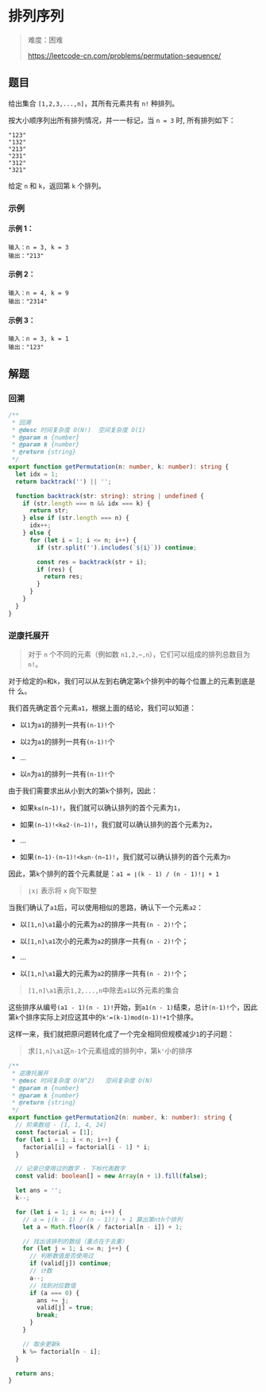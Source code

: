 # 排列序列

> 难度：困难
>
> https://leetcode-cn.com/problems/permutation-sequence/

## 题目

给出集合 `[1,2,3,...,n]`，其所有元素共有 `n!` 种排列。

按大小顺序列出所有排列情况，并一一标记，当 `n = 3` 时, 所有排列如下：

```
"123"
"132"
"213"
"231"
"312"
"321"
```

给定 `n` 和 `k`，返回第 `k` 个排列。

### 示例

#### 示例 1：

```
输入：n = 3, k = 3
输出："213"
```

#### 示例 2：

```
输入：n = 4, k = 9
输出："2314"
```

#### 示例 3：

```
输入：n = 3, k = 1
输出："123"
```

## 解题

### 回溯

```typescript
/**
 * 回溯
 * @desc 时间复杂度 O(N!)  空间复杂度 O(1)
 * @param n {number}
 * @param k {number}
 * @return {string}
 */
export function getPermutation(n: number, k: number): string {
  let idx = 1;
  return backtrack('') || '';

  function backtrack(str: string): string | undefined {
    if (str.length === n && idx === k) {
      return str;
    } else if (str.length === n) {
      idx++;
    } else {
      for (let i = 1; i <= n; i++) {
        if (str.split('').includes(`${i}`)) continue;

        const res = backtrack(str + i);
        if (res) {
          return res;
        }
      }
    }
  }
}
```

### 逆康托展开

> 对于 `n` 个不同的元素（例如数 `n1,2,⋯,n`），它们可以组成的排列总数目为 `n!`。

对于给定的`n`和`k`，我们可以从左到右确定第`k`个排列中的每个位置上的元素到底是什
么。

我们首先确定首个元素`a1`，根据上面的结论，我们可以知道：

- 以`1`为`a1`的排列一共有`(n-1)!`个

- 以`2`为`a1`的排列一共有`(n-1)!`个

- ...

- 以`n`为`a1`的排列一共有`(n-1)!`个

由于我们需要求出从小到大的第`k`个排列，因此：

- 如果`k≤(n−1)!`，我们就可以确认排列的首个元素为`1`，

- 如果`(n−1)!<k≤2⋅(n−1)!`，我们就可以确认排列的首个元素为`2`，

- ...

- 如果`(n−1)⋅(n−1)!<k≤n⋅(n−1)!`，我们就可以确认排列的首个元素为`n`

因此，第`k`个排列的首个元素就是：`a1 = ⌊(k - 1) / (n - 1)!⌋ + 1`

> `⌊x⌋` 表示将 `x` 向下取整

当我们确认了`a1`后，可以使用相似的思路，确认下一个元素`a2`：

- 以`[1,n]\a1`最小的元素为`a2`的排序一共有`(n - 2)!`个；

- 以`[1,n]\a1`次小的元素为`a2`的排序一共有`(n - 2)!`个；

- ...

- 以`[1,n]\a1`最大的元素为`a2`的排序一共有`(n - 2)!`个；

> `[1,n]\a1`表示`1,2,...,n`中除去`a1`以外元素的集合

这些排序从编号`(a1 - 1)(n - 1)!`开始，到`a1(n - 1)`结束，总计`(n-1)!`个，因此
第`k`个排序实际上对应这其中的`k'=(k-1)mod(n-1)!+1`个排序。

这样一来，我们就把原问题转化成了一个完全相同但规模减少`1`的子问题：

> 求`[1,n]\a1`这`n-1`个元素组成的排列中，第`k'`小的排序

```typescript
/**
 * 逆康托展开
 * @desc 时间复杂度 O(N^2)   空间复杂度 O(N)
 * @param n {number}
 * @param k {number}
 * @return {string}
 */
export function getPermutation2(n: number, k: number): string {
  // 阶乘数组 - [1, 1, 4, 24]
  const factorial = [1];
  for (let i = 1; i < n; i++) {
    factorial[i] = factorial[i - 1] * i;
  }

  // 记录已使用过的数字 - 下标代表数字
  const valid: boolean[] = new Array(n + 1).fill(false);

  let ans = '';
  k--;

  for (let i = 1; i <= n; i++) {
    // a = ⌊(k - 1) / (n - 1)!⌋ + 1 算出第nth个排列
    let a = Math.floor(k / factorial[n - i]) + 1;

    // 找出该排列的数组（重点在于去重）
    for (let j = 1; i <= n; j++) {
      // 判断数值是否使用过
      if (valid[j]) continue;
      // 计数
      a--;
      // 找到对应数值
      if (a === 0) {
        ans += j;
        valid[j] = true;
        break;
      }
    }

    // 取余更新k
    k %= factorial[n - i];
  }

  return ans;
}
```
